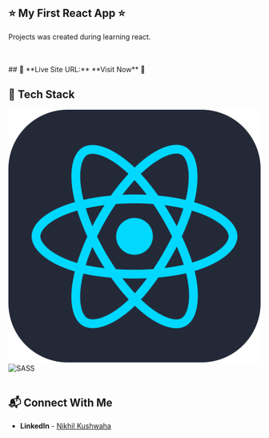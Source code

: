## ⭐ My First React App ⭐
Projects was created during learning react.

<br>
<br>
## 📌 **Live Site URL:** <a "https://firstreact-noykoxm4o-dashnikhil.vercel.app/#home">**Visit Now** 🚀</a>

<br>

## 📌 Tech Stack

![REACT](https://raw.githubusercontent.com/tandpfun/skill-icons/main/icons/React-Dark.svg)
![SASS](https://img.shields.io/badge/css3%20-%231572B6.svg?&style=for-the-badge&logo=css3&logoColor=white)
<br>
<br>

## 📬 Connect With Me

- **LinkedIn** - [Nikhil Kushwaha](https://www.linkedin.com/in/nikhil-kushwaha-275a72207/)

